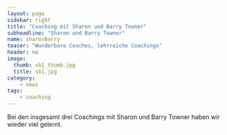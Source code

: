 ```yaml
---
layout: page
sidebar: right
title: "Coaching mit Sharon und Barry Towner"
subheadline: "Sharon und Barry Towner"
name: sharonBarry
teaser: "Wunderbare Coaches, lehrreiche Coachings"
header: no
image:
  thumb: sb1_thumb.jpg
  title: sb1.jpg
category:
    - news
tags:
    - coaching
---
```


Bei den insgesamt drei Coachings mit Sharon und Barry Towner haben wir wieder viel gelernt.
